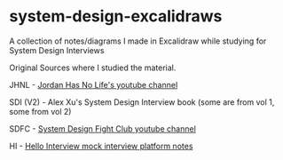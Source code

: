 # system-design-excalidraws
A collection of notes/diagrams I made in Excalidraw while studying for System Design Interviews

Original Sources where I studied the material.

JHNL - [Jordan Has No Life's youtube channel](https://www.youtube.com/@jordanhasnolife5163)

SDI (V2) - Alex Xu's System Design Interview book (some are from vol 1, some from vol 2)

SDFC - [System Design Fight Club youtube channel](https://www.youtube.com/@SDFC)

HI - [Hello Interview mock interview platform notes](https://www.hellointerview.com/learn/system-design/in-a-hurry/introduction)
